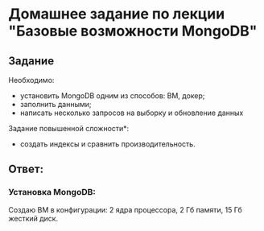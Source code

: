 # Домашнее задание по лекции "Базовые возможности MongoDB"

## Задание

Необходимо:
- установить MongoDB одним из способов: ВМ, докер;
- заполнить данными;
- написать несколько запросов на выборку и обновление данных

Задание повышенной сложности*:
- создать индексы и сравнить производительность.

## Ответ:

### Установка MongoDB:

Создаю ВМ в конфигурации: 2 ядра процессора, 2 Гб памяти, 15 Гб жесткий диск.

